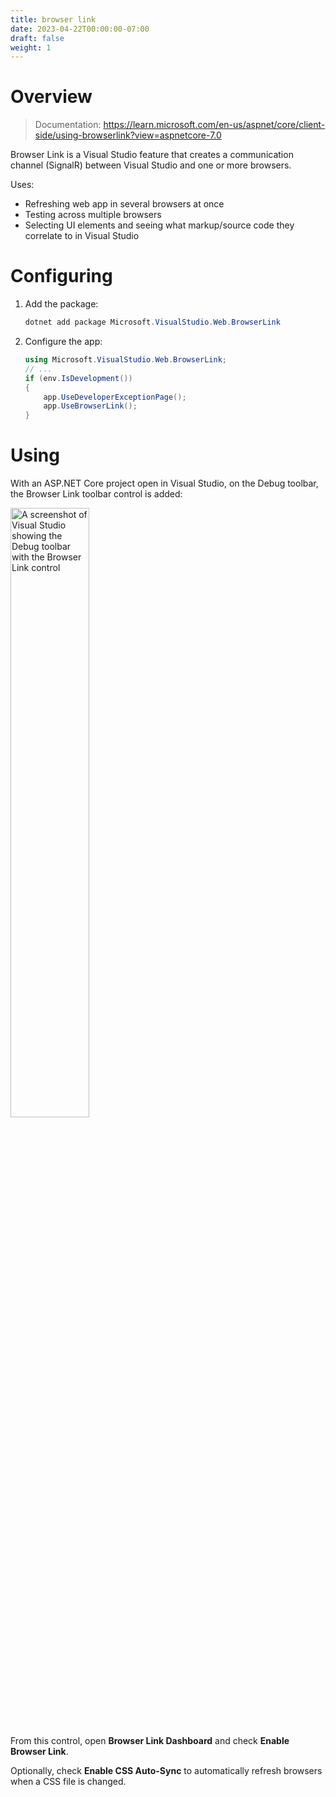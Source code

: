 ```yaml
---
title: browser link
date: 2023-04-22T00:00:00-07:00
draft: false
weight: 1
---
```


# Overview
> Documentation: https://learn.microsoft.com/en-us/aspnet/core/client-side/using-browserlink?view=aspnetcore-7.0

Browser Link is a Visual Studio feature that creates a communication channel (SignalR) between Visual Studio and one or more browsers.

Uses:
* Refreshing web app in several browsers at once
* Testing across multiple browsers
* Selecting UI elements and seeing what markup/source code they correlate to in Visual Studio

# Configuring
1. Add the package:
    ```powershell
    dotnet add package Microsoft.VisualStudio.Web.BrowserLink
    ```
2. Configure the app:
    ```cs
    using Microsoft.VisualStudio.Web.BrowserLink;
    // ...
    if (env.IsDevelopment()) 
    {
        app.UseDeveloperExceptionPage();
        app.UseBrowserLink();
    }
    ```

# Using
With an ASP.NET Core project open in Visual Studio, on the Debug toolbar, the Browser Link toolbar control is added:  

<img alt="A screenshot of Visual Studio showing the Debug toolbar with the Browser Link control" src="image.png" width="50%" height="50%">  

From this control, open **Browser Link Dashboard** and check **Enable Browser Link**.

Optionally, check **Enable CSS Auto-Sync** to automatically refresh browsers when a CSS file is changed.
